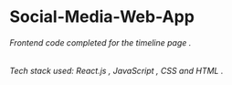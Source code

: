 # Social-Media-Web-App
###### Frontend code completed for the timeline page .
###### Tech stack used: React.js , JavaScript , CSS and HTML .
